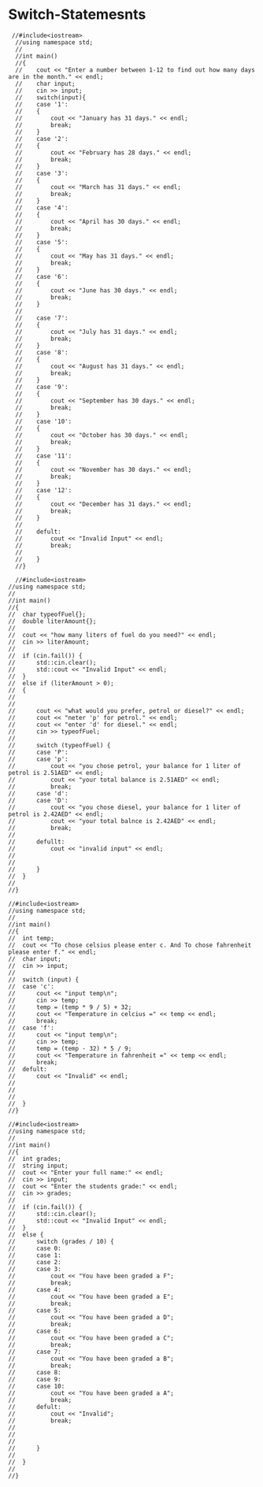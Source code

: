 # Switch-Statemesnts

     //#include<iostream>
      //using namespace std;
      //
      //int main()
      //{
      //	cout << "Enter a number between 1-12 to find out how many days are in the month." << endl;
      //	char input;
      //	cin >> input;
      //	switch(input){
      //	case '1':
      //	{
      //		cout << "January has 31 days." << endl;
      //		break;
      //	}
      //	case '2':
      //	{
      //		cout << "February has 28 days." << endl;
      //		break;
      //	}
      //	case '3':
      //	{
      //		cout << "March has 31 days." << endl;
      //		break;
      //	}
      //	case '4':
      //	{
      //		cout << "April has 30 days." << endl;
      //		break;
      //	}
      //	case '5':
      //	{
      //		cout << "May has 31 days." << endl;
      //		break;
      //	}
      //	case '6':
      //	{
      //		cout << "June has 30 days." << endl;
      //		break;
      //	}
      //
      //	case '7':
      //	{
      //		cout << "July has 31 days." << endl;
      //		break;
      //	}
      //	case '8':
      //	{
      //		cout << "August has 31 days." << endl;
      //		break;
      //	}
      //	case '9':
      //	{
      //		cout << "September has 30 days." << endl;
      //		break;
      //	}
      //	case '10':
      //	{
      //		cout << "October has 30 days." << endl;
      //		break;
      //	}
      //	case '11':
      //	{
      //		cout << "November has 30 days." << endl;
      //		break;
      //	}
      //	case '12':
      //	{ 
      //		cout << "December has 31 days." << endl;
      //		break;
      //	}
      //		
      //	defult:
      //		cout << "Invalid Input" << endl;
      //		break;
      //
      //	}
      //}
      
      //#include<iostream>
    //using namespace std;
    //
    //int main()
    //{
    //	char typeofFuel{};
    //	double literAmount{};
    //
    //	cout << "how many liters of fuel do you need?" << endl;
    //	cin >> literAmount;
    //
    //	if (cin.fail()) {
    //		std::cin.clear();
    //		std::cout << "Invalid Input" << endl;
    //	}
    //	else if (literAmount > 0);
    //	{
    //
    //
    //		cout << "what would you prefer, petrol or diesel?" << endl;
    //		cout << "neter 'p' for petrol." << endl;
    //		cout << "enter 'd' for diesel." << endl;
    //		cin >> typeofFuel;
    //
    //		switch (typeofFuel) {
    //		case 'P':
    //		case 'p':
    //			cout << "you chose petrol, your balance for 1 liter of petrol is 2.51AED" << endl;
    //			cout << "your total balance is 2.51AED" << endl;
    //			break;
    //		case 'd':
    //		case 'D':
    //			cout << "you chose diesel, your balance for 1 liter of petrol is 2.42AED" << endl;
    //			cout << "your total balnce is 2.42AED" << endl;
    //			break;
    //
    //		defullt:
    //			cout << "invalid input" << endl;
    //
    //
    //		}
    //	}
    //
    //}
    
    //#include<iostream>
    //using namespace std;
    //
    //int main()
    //{
    //	int temp;
    //	cout << "To chose celsius please enter c. And To chose fahrenheit please enter f." << endl;
    //	char input;
    //	cin >> input;
    //	
    //	switch (input) {
    //	case 'c':
    //		cout << "input temp\n";
    //		cin >> temp;
    //		temp = (temp * 9 / 5) + 32;
    //		cout << "Temperature in celcius =" << temp << endl;
    //		break;
    //	case 'f':
    //		cout << "input temp\n";
    //		cin >> temp;
    //		temp = (temp - 32) * 5 / 9;
    //		cout << "Temperature in fahrenheit =" << temp << endl;
    //		break;
    //	defult:
    //		cout << "Invalid" << endl;
    //
    //
    //
    //	}
    //}
    
    //#include<iostream>
    //using namespace std;
    //
    //int main()
    //{
    //	int grades;
    //	string input;
    //	cout << "Enter your full name:" << endl;
    //	cin >> input;
    //	cout << "Enter the students grade:" << endl;
    //	cin >> grades;
    //
    //	if (cin.fail()) {
    //		std::cin.clear();
    //		std::cout << "Invalid Input" << endl;
    //	}
    //	else {
    //		switch (grades / 10) {
    //		case 0:
    //		case 1:
    //		case 2:
    //		case 3:
    //			cout << "You have been graded a F";
    //			break;
    //		case 4:
    //			cout << "You have been graded a E";
    //			break;
    //		case 5:
    //			cout << "You have been graded a D";
    //			break;
    //		case 6:
    //			cout << "You have been graded a C";
    //			break;
    //		case 7:
    //			cout << "You have been graded a B";
    //			break;
    //		case 8:
    //		case 9:
    //		case 10:
    //			cout << "You have been graded a A";
    //			break;
    //		defult:
    //			cout << "Invalid";
    //			break;
    //
    //
    //			
    //		}
    //
    //	}
    //
    //}

